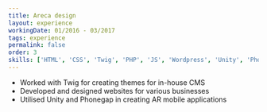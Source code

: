 ```yaml
---
title: Areca design
layout: experience
workingDate: 01/2016 - 03/2017
tags: experience
permalink: false
order: 3
skills: ['HTML', 'CSS', 'Twig', 'PHP', 'JS', 'Wordpress', 'Unity', 'Phonegap']
---
```


- Worked with Twig for creating themes for in-house CMS
- Developed and designed websites for various businesses
- Utilised Unity and Phonegap in creating AR mobile applications